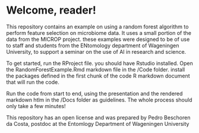 # Welcome, reader!

This repository contains an example on using a random forest algorithm to perform feature selection on microbiome data. It uses a small portion of the data from the MICROP project. these examples were designed to be of use to staff and students from the ENtomology department of Wageningen University, to support a seminar on the use of AI in research and science.

To get started, run the RProject file. you should have Rstudio installed. Open the RandomForestExample.Rmd markdown file in the /Code folder. install the packages defined in the first chunk of the code R markdown document that will run the code.

Run the code from start to end, using the presentation and the rendered markdown htlm in the /Docs folder as guidelines. The whole process should only take a few minutes!

This repository has an open license and was prepared by Pedro Beschoren da Costa, postdoc at the Entomlogy Department of Wageningen University
